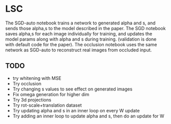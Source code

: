 # LSC
The SGD-auto notebook trains a network to generated alpha and s, and sends those alpha,s to the model described in the paper.
The SGD notebook saves alpha,s for each image individually for training, and updates the model params along with alpha and s during training. (validation is done with default code for the paper). The occlusion notebook uses the same network as SGD-auto to reconstruct real images from occluded input.
## TODO
* try whitening with MSE
* Try occlusion
* Try changing s values to see effect on generated images
* Fix omega generation for higher dim
* Try 3d projections
* Try rot-scale+translation dataset
* Try updating alpha and s in an inner loop on every W update
* Try adding an inner loop to update alpha and s, then do an update for W
